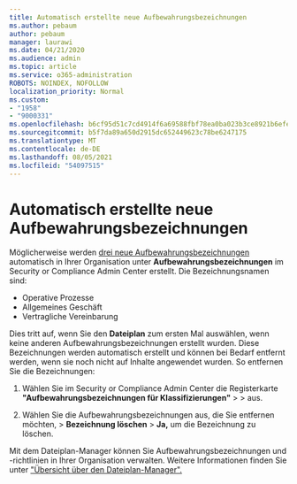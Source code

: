 ```yaml
---
title: Automatisch erstellte neue Aufbewahrungsbezeichnungen
ms.author: pebaum
author: pebaum
manager: laurawi
ms.date: 04/21/2020
ms.audience: admin
ms.topic: article
ms.service: o365-administration
ROBOTS: NOINDEX, NOFOLLOW
localization_priority: Normal
ms.custom:
- "1958"
- "9000331"
ms.openlocfilehash: b6cf95d51c7cd4914f6a69588fbf78ea0ba023b3ce8921b6efef6d97ab8bf66c
ms.sourcegitcommit: b5f7da89a650d2915dc652449623c78be6247175
ms.translationtype: MT
ms.contentlocale: de-DE
ms.lasthandoff: 08/05/2021
ms.locfileid: "54097515"
---
```

# <a name="new-retention-labels-created-automatically"></a>Automatisch erstellte neue Aufbewahrungsbezeichnungen

Möglicherweise werden [drei neue Aufbewahrungsbezeichnungen](https://docs.microsoft.com/microsoft-365/compliance/file-plan-manager) automatisch in Ihrer Organisation unter **Aufbewahrungsbezeichnungen** im Security or Compliance Admin Center erstellt. Die Bezeichnungsnamen sind:

- Operative Prozesse
- Allgemeines Geschäft
- Vertragliche Vereinbarung

Dies tritt auf, wenn Sie den **Dateiplan** zum ersten Mal auswählen, wenn keine anderen Aufbewahrungsbezeichnungen erstellt wurden. Diese Bezeichnungen werden automatisch erstellt und können bei Bedarf entfernt werden, wenn sie noch nicht auf Inhalte angewendet wurden. So entfernen Sie die Bezeichnungen:

1. Wählen Sie im Security or Compliance Admin Center die Registerkarte **"Aufbewahrungsbezeichnungen für Klassifizierungen"**  >    >   aus.

1. Wählen Sie die Aufbewahrungsbezeichnungen aus, die Sie entfernen möchten, > **Bezeichnung löschen**  >  **Ja,** um die Bezeichnung zu löschen.

Mit dem Dateiplan-Manager können Sie Aufbewahrungsbezeichnungen und -richtlinien in Ihrer Organisation verwalten. Weitere Informationen finden Sie unter ["Übersicht über den Dateiplan-Manager".](https://docs.microsoft.com/microsoft-365/compliance/file-plan-manager)